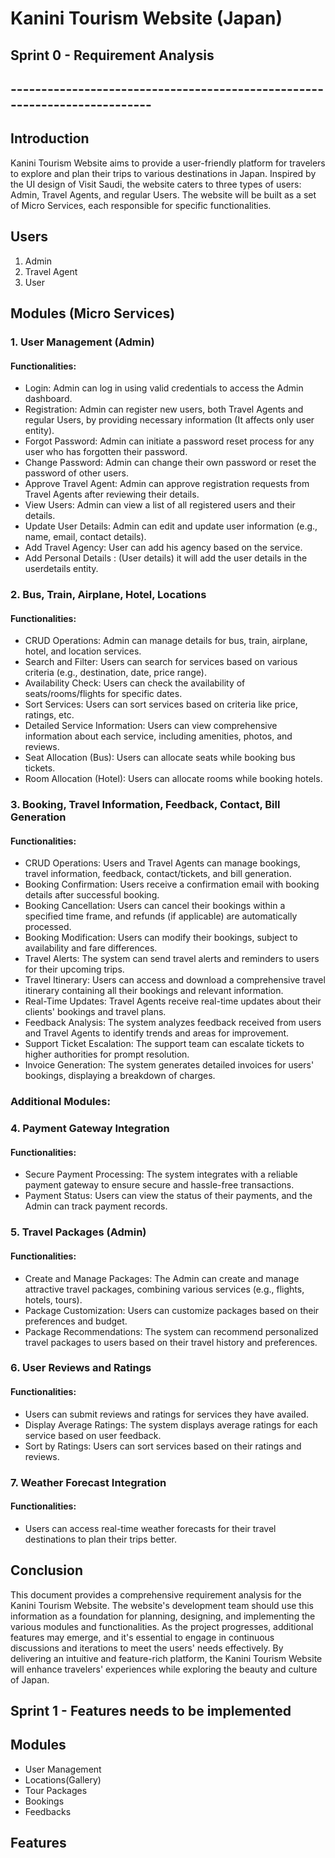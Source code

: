 # Kanini Tourism Website (Japan) 

## Sprint 0 - Requirement Analysis
## --------------------------------------------------------------------------
## Introduction

Kanini Tourism Website aims to provide a user-friendly platform for travelers to explore and plan their trips to various destinations in Japan. Inspired by the UI design of Visit Saudi, the website caters to three types of users: Admin, Travel Agents, and regular Users. The website will be built as a set of Micro Services, each responsible for specific functionalities.

## Users

1. Admin
2. Travel Agent
3. User

## Modules (Micro Services)

### 1. User Management (Admin)

#### Functionalities:
- Login: Admin can log in using valid credentials to access the Admin dashboard.
- Registration: Admin can register new users, both Travel Agents and regular Users, by providing necessary information (It affects only user entity).
- Forgot Password: Admin can initiate a password reset process for any user who has forgotten their password.
- Change Password: Admin can change their own password or reset the password of other users.
- Approve Travel Agent: Admin can approve registration requests from Travel Agents after reviewing their details.
- View Users: Admin can view a list of all registered users and their details.
- Update User Details: Admin can edit and update user information (e.g., name, email, contact details).
- Add Travel Agency: User can add his agency based on the service.
- Add Personal Details : (User details) it will add the user details in the userdetails entity.

### 2. Bus, Train, Airplane, Hotel, Locations

#### Functionalities:
- CRUD Operations: Admin can manage details for bus, train, airplane, hotel, and location services.
- Search and Filter: Users can search for services based on various criteria (e.g., destination, date, price range).
- Availability Check: Users can check the availability of seats/rooms/flights for specific dates.
- Sort Services: Users can sort services based on criteria like price, ratings, etc.
- Detailed Service Information: Users can view comprehensive information about each service, including amenities, photos, and reviews.
- Seat Allocation (Bus): Users can allocate seats while booking bus tickets.
- Room Allocation (Hotel): Users can allocate rooms while booking hotels.

### 3. Booking, Travel Information, Feedback, Contact, Bill Generation

#### Functionalities:
- CRUD Operations: Users and Travel Agents can manage bookings, travel information, feedback, contact/tickets, and bill generation.
- Booking Confirmation: Users receive a confirmation email with booking details after successful booking.
- Booking Cancellation: Users can cancel their bookings within a specified time frame, and refunds (if applicable) are automatically processed.
- Booking Modification: Users can modify their bookings, subject to availability and fare differences.
- Travel Alerts: The system can send travel alerts and reminders to users for their upcoming trips.
- Travel Itinerary: Users can access and download a comprehensive travel itinerary containing all their bookings and relevant information.
- Real-Time Updates: Travel Agents receive real-time updates about their clients' bookings and travel plans.
- Feedback Analysis: The system analyzes feedback received from users and Travel Agents to identify trends and areas for improvement.
- Support Ticket Escalation: The support team can escalate tickets to higher authorities for prompt resolution.
- Invoice Generation: The system generates detailed invoices for users' bookings, displaying a breakdown of charges.

### Additional Modules:

### 4. Payment Gateway Integration

#### Functionalities:
- Secure Payment Processing: The system integrates with a reliable payment gateway to ensure secure and hassle-free transactions.
- Payment Status: Users can view the status of their payments, and the Admin can track payment records.

### 5. Travel Packages (Admin)

#### Functionalities:
- Create and Manage Packages: The Admin can create and manage attractive travel packages, combining various services (e.g., flights, hotels, tours).
- Package Customization: Users can customize packages based on their preferences and budget.
- Package Recommendations: The system can recommend personalized travel packages to users based on their travel history and preferences.

### 6. User Reviews and Ratings

#### Functionalities:
- Users can submit reviews and ratings for services they have availed.
- Display Average Ratings: The system displays average ratings for each service based on user feedback.
- Sort by Ratings: Users can sort services based on their ratings and reviews.

### 7. Weather Forecast Integration

#### Functionalities:
- Users can access real-time weather forecasts for their travel destinations to plan their trips better.

## Conclusion

This document provides a comprehensive requirement analysis for the Kanini Tourism Website. The website's development team should use this information as a foundation for planning, designing, and implementing the various modules and functionalities. As the project progresses, additional features may emerge, and it's essential to engage in continuous discussions and iterations to meet the users' needs effectively. By delivering an intuitive and feature-rich platform, the Kanini Tourism Website will enhance travelers' experiences while exploring the beauty and culture of Japan.


## Sprint 1 - Features needs to be implemented

## Modules
- User Management 
- Locations(Gallery)
- Tour Packages
- Bookings
- Feedbacks 


## Features 
